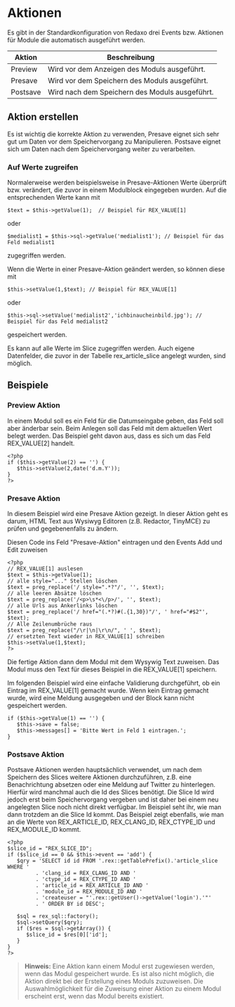 # Aktionen

Es gibt in der Standardkonfiguration von Redaxo drei Events bzw. Aktionen für Module die automatisch ausgeführt werden.

Aktion | Beschreibung
------------- | -------------
Preview	| Wird vor dem Anzeigen des Moduls ausgeführt.
Presave	| Wird vor dem Speichern des Moduls ausgeführt.
Postsave | Wird nach dem Speichern des Moduls ausgeführt.


## Aktion erstellen

Es ist wichtig die korrekte Aktion zu verwenden, Presave eignet sich sehr gut um Daten vor dem Speichervorgang zu Manipulieren. Postsave eignet sich um Daten nach dem Speichervorgang weiter zu verarbeiten.

### Auf Werte zugreifen

Normalerweise werden beispielsweise in Presave-Aktionen Werte überprüft bzw. verändert, die zuvor in einem Modulblock eingegeben wurden. Auf die entsprechenden Werte kann mit

    $text = $this->getValue(1);  // Beispiel für REX_VALUE[1]
    
oder

    $medialist1 = $this->sql->getValue('medialist1'); // Beispiel für das Feld medialist1

zugegriffen werden.

Wenn die Werte in einer Presave-Aktion geändert werden, so können diese mit

    $this->setValue(1,$text); // Beispiel für REX_VALUE[1]
    
oder 

    $this->sql->setValue('medialist2','ichbinaucheinbild.jpg'); // Beispiel für das Feld medialist2

gespeichert werden.

Es kann auf alle Werte im Slice zugegriffen werden. Auch eigene Datenfelder, die zuvor in der Tabelle rex_article_slice angelegt wurden, sind möglich.


## Beispiele

### Preview Aktion

In einem Modul soll es ein Feld für die Datumseingabe geben, das Feld soll aber änderbar sein. Beim Anlegen soll das Feld mit dem aktuellen Wert belegt werden. Das Beispiel geht davon aus, dass es sich um das Feld REX_VALUE[2] handelt.

    <?php
    if ($this->getValue(2) == '') {
       $this->setValue(2,date('d.m.Y'));
    }
    ?>


### Presave Aktion

In diesem Beispiel wird eine Presave Aktion gezeigt. In dieser Aktion geht es darum, HTML Text aus Wysiwyg Editoren (z.B. Redactor, TinyMCE) zu prüfen und gegebenenfalls zu ändern.

Diesen Code ins Feld "Presave-Aktion" eintragen und den Events Add und Edit zuweisen

    <?php
    // REX_VALUE[1] auslesen
    $text = $this->getValue(1);
    // alle style="..." Stellen löschen
    $text = preg_replace('/ style=".*?"/', '', $text);
    // alle leeren Absätze löschen
    $text = preg_replace('/<p>\s*<\/p>/', '', $text);
    // alle Urls aus Ankerlinks löschen
    $text = preg_replace('/ href="(.*?)#(.{1,30})"/', ' href="#$2"', $text);
    // Alle Zeilenumbrüche raus
    $text = preg_replace("/\r|\n|\r\n/", ' ', $text);
    // ersetzten Text wieder in REX_VALUE[1] schreiben
    $this->setValue(1,$text);                            
    ?>

Die fertige Aktion dann dem Modul mit dem Wysywig Text zuweisen. Das Modul muss den Text für dieses Beispiel in die REX_VALUE[1] speichern.

Im folgenden Beispiel wird eine einfache Validierung durchgeführt, ob ein Eintrag im REX_VALUE[1] gemacht wurde. Wenn kein Eintrag gemacht wurde, wird eine Meldung ausgegeben und der Block kann nicht gespeichert werden.

    if ($this->getValue(1) == '') {
       $this->save = false;
       $this->messages[] = 'Bitte Wert in Feld 1 eintragen.';   
    } 


### Postsave Aktion

Postsave Aktionen werden hauptsächlich verwendet, um nach dem Speichern des Slices weitere Aktionen durchzuführen, z.B. eine Benachrichtung absetzen oder eine Meldung auf Twitter zu hinterlegen. Hierfür wird manchmal auch die Id des Slices benötigt. Die Slice Id wird jedoch erst beim Speichervorgang vergeben und ist daher bei einem neu angelegten Slice noch nicht direkt verfügbar. Im Beispiel seht ihr, wie man dann trotzdem an die Slice Id kommt. Das Beispiel zeigt ebenfalls, wie man an die Werte von REX_ARTICLE_ID, REX_CLANG_ID, REX_CTYPE_ID und REX_MODULE_ID kommt.

    <?php
    $slice_id = "REX_SLICE_ID";
    if ($slice_id == 0 && $this->event == 'add') {
       $qry = 'SELECT id id FROM '.rex::getTablePrefix().'article_slice WHERE '
             . 'clang_id = REX_CLANG_ID AND '
             . 'ctype_id = REX_CTYPE_ID AND '
             . 'article_id = REX_ARTICLE_ID AND '
             . 'module_id = REX_MODULE_ID AND '
             . 'createuser = "'.rex::getUser()->getValue('login').'"'
             . ' ORDER BY id DESC';

       $sql = rex_sql::factory();
       $sql->setQuery($qry);
       if ($res = $sql->getArray()) {
          $slice_id = $res[0]['id'];
       }   
    }
    ?>

  > **Hinweis:** 
Eine Aktion kann einem Modul erst zugewiesen werden, wenn das Modul gespeichert wurde. Es ist also nicht möglich, die Aktion direkt bei der Erstellung eines Moduls zuzuweisen. Die Auswahlmöglichkeit für die Zuweisung einer Aktion zu einem Modul erscheint erst, wenn das Modul bereits existiert.

